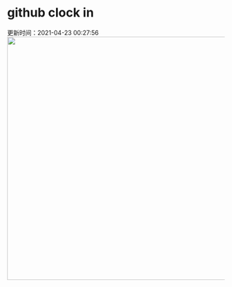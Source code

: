 # github clock in
更新时间：2021-04-23 00:27:56
 <img style="-webkit-user-select: none;margin: auto;cursor: zoom-in;" src="https://cn.bing.com/th?id=OHR.MossyCanyon_ZH-CN7931722740_1920x1080.jpg&rf=LaDigue_1920x1080.jpg&pid=hp" width="1004" height="564"> 